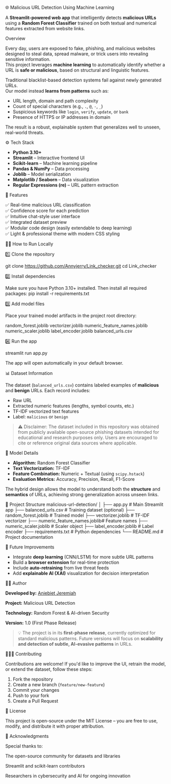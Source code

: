 🌐 Malicious URL Detection Using Machine Learning

A **Streamlit-powered web app** that intelligently detects **malicious URLs** using a **Random Forest Classifier** trained on both textual and numerical features extracted from website links.


Overview

Every day, users are exposed to fake, phishing, and malicious websites designed to steal data, spread malware, or trick users into revealing sensitive information.  
This project leverages **machine learning** to automatically identify whether a URL is **safe or malicious**, based on structural and linguistic features.

Traditional blacklist-based detection systems fail against newly generated URLs.  
Our model instead **learns from patterns** such as:

- URL length, domain and path complexity  
- Count of special characters (e.g., `.`, `@`, `-`, `_`)  
- Suspicious keywords like `login`, `verify`, `update`, or `bank`  
- Presence of HTTPS or IP addresses in domain  

The result is a robust, explainable system that generalizes well to unseen, real-world threats.


⚙️ Tech Stack

- **Python 3.10+**
- **Streamlit** – Interactive frontend UI
- **Scikit-learn** – Machine learning pipeline
- **Pandas & NumPy** – Data processing
- **Joblib** – Model serialization
- **Matplotlib / Seaborn** – Data visualization
- **Regular Expressions (re)** – URL pattern extraction



🧩 Features

✅ Real-time malicious URL classification  
✅ Confidence score for each prediction  
✅ Intuitive chat-style user interface  
✅ Integrated dataset preview  
✅ Modular code design (easily extendable to deep learning)  
✅ Light & professional theme with modern CSS styling  



🧑‍💻 How to Run Locally

1️⃣ Clone the repository

git clone https://github.com/Annyjerry/Link_checker.git
cd Link_checker


2️⃣ Install dependencies

Make sure you have Python 3.10+ installed.
Then install all required packages:
pip install -r requirements.txt


3️⃣ Add model files

Place your trained model artifacts in the project root directory:

random_forest.joblib
vectorizer.joblib
numeric_feature_names.joblib
numeric_scaler.joblib
label_encoder.joblib
balanced_urls.csv


4️⃣ Run the app

streamlit run app.py

The app will open automatically in your default browser.


📊 Dataset Information

The dataset (`balanced_urls.csv`) contains labeled examples of **malicious** and **benign** URLs.
Each record includes:

* Raw URL
* Extracted numeric features (lengths, symbol counts, etc.)
* TF-IDF vectorized text features
* Label: `malicious` or `benign`

> ⚠️ Disclaimer: The dataset included in this repository was obtained from publicly available open-source phishing datasets intended for educational and research purposes only.
Users are encouraged to cite or reference original data sources where applicable.



🤖 Model Details

* **Algorithm:** Random Forest Classifier
* **Text Vectorization:** TF-IDF
* **Feature Combination:** Numeric + Textual (using `scipy.hstack`)
* **Evaluation Metrics:** Accuracy, Precision, Recall, F1-Score

The hybrid design allows the model to understand both the **structure** and **semantics** of URLs, achieving strong generalization across unseen links.


📁 Project Structure
malicious-url-detection/
│
├── app.py                      # Main Streamlit app
├── balanced_urls.csv           # Training dataset (optional)
├── random_forest.joblib        # Trained model
├── vectorizer.joblib           # TF-IDF vectorizer
├── numeric_feature_names.joblib# Feature names
├── numeric_scaler.joblib       # Scaler object
├── label_encoder.joblib        # Label encoder
├── requirements.txt            # Python dependencies
└── README.md                   # Project documentation


🧭 Future Improvements

* Integrate **deep learning** (CNN/LSTM) for more subtle URL patterns
* Build a **browser extension** for real-time protection
* Include **auto-retraining** from live threat feeds
* Add **explainable AI (XAI)** visualization for decision interpretation


👨‍💻 Author

**Developed by:** [Aniebiet Jeremiah](https://github.com/Annyjerry)

**Project:** Malicious URL Detection

**Technology:** Random Forest & AI-driven Security

**Version:** 1.0 (First Phase Release)

> 💡 The project is in its **first-phase release**, currently optimized for standard malicious patterns.
> Future versions will focus on **scalability and detection of subtle, AI-evasive patterns** in URLs.



🧑‍🤝‍🧑 Contributing

Contributions are welcome!
If you'd like to improve the UI, retrain the model, or extend the dataset, follow these steps:

1. Fork the repository
2. Create a new branch (`feature/new-feature`)
3. Commit your changes
4. Push to your fork
5. Create a Pull Request


📜 License

This project is open-source under the MIT License – you are free to use, modify, and distribute it with proper attribution.


🌟 Acknowledgments

Special thanks to:

The open-source community for datasets and libraries

Streamlit and scikit-learn contributors

Researchers in cybersecurity and AI for ongoing innovation